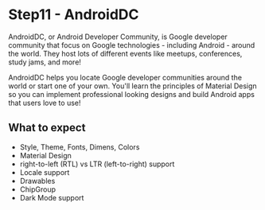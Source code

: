 # Step11 - AndroidDC
AndroidDC, or Android Developer Community, is Google developer community that focus on Google technologies - including Android - around the world. They host lots of different events like meetups, conferences, study jams, and more!

AndroidDC helps you locate Google developer communities around the world or start one of your own. You'll learn the principles of Material Design so you can implement professional looking designs and build Android apps that users love to use!

## What to expect 
- Style, Theme, Fonts, Dimens, Colors
- Material Design
- right-to-left (RTL) vs LTR (left-to-right) support
- Locale support
- Drawables
- ChipGroup
- Dark Mode support 
